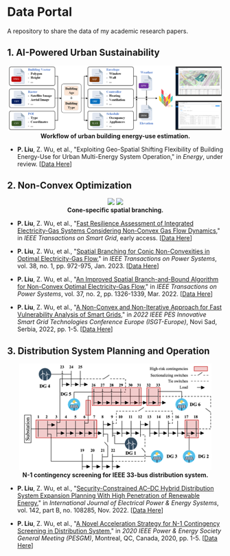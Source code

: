 # Data Portal

A repository to share the data of my academic research papers.

## 1. AI-Powered Urban Sustainability

<p align="center">
  <img src="images/cea-workflow.png" width="500">
  <br>
  <b>Workflow of urban building energy-use estimation.</b>
</p>

- **P. Liu**, Z. Wu, et al., "Exploiting Geo-Spatial Shifting Flexibility of Building Energy-Use for Urban Multi-Energy System Operation," in *Energy*, under review. [[Data Here](https://github.com/pengxiang-liu/data-portal/tree/main/content/gis_informed_urban_energy)]

## 2. Non-Convex Optimization

<p align="center">
  <img src="images/spatial-branching-1.gif" width="250">
  <img src="images/spatial-branching-2.gif" width="250">
  <br>
  <b>Cone-specific spatial branching.</b>
</p>

- **P. Liu**, Z. Wu, et al., "[Fast Resilience Assessment of Integrated Electricity-Gas Systems Considering Non-Convex Gas Flow Dynamics](https://ieeexplore.ieee.org/document/10416289/)," in *IEEE Transactions on Smart Grid*, early access. [[Data Here](https://github.com/pengxiang-liu/data-portal/tree/main/content/electricity_gas_resilience)]

- **P. Liu**, Z. Wu, et al., "[Spatial Branching for Conic Non-Convexities in Optimal Electricity-Gas Flow](https://ieeexplore.ieee.org/document/9953559/)," in *IEEE Transactions on Power Systems*, vol. 38, no. 1, pp. 972-975, Jan. 2023. [[Data Here](https://github.com/pengxiang-liu/data-portal/tree/main/content/optimal_energy_flow_conic)]

- **P. Liu**, Z. Wu, et al., "[An Improved Spatial Branch-and-Bound Algorithm for Non-Convex Optimal Electricity-Gas Flow](https://ieeexplore.ieee.org/document/9507323)," in *IEEE Transactions on Power Systems*, vol. 37, no. 2, pp. 1326-1339, Mar. 2022. [[Data Here](https://github.com/pengxiang-liu/data-portal/tree/main/content/optimal_energy_flow_bilinear)]

- **P. Liu**, Z. Wu, et al., "[A Non-Convex and Non-Iterative Approach for Fast Vulnerability Analysis of Smart Grids](https://ieeexplore.ieee.org/document/9960551/)," in *2022 IEEE PES Innovative Smart Grid Technologies Conference Europe (ISGT-Europe)*, Novi Sad, Serbia, 2022, pp. 1-5. [[Data Here](https://github.com/pengxiang-liu/data-portal/tree/main/content/smart_grid_vulnerability)]

## 3. Distribution System Planning and Operation

<p align="center">
  <img src="images/contingency-screening.png" width="450">
  <br>
  <b>N-1 contingency screening for IEEE 33-bus distribution system.</b>
</p>

- **P. Liu**, Z. Wu, et al., "[Security-Constrained AC–DC Hybrid Distribution System Expansion Planning With High Penetration of Renewable Energy](https://www.sciencedirect.com/science/article/pii/S0142061522003064)," in *International Journal of Electrical Power & Energy Systems*, vol. 142, part B, no. 108285, Nov. 2022. [[Data Here](https://github.com/pengxiang-liu/data-portal/tree/main/content/security_constrained_planning)]

- **P. Liu**, Z. Wu, et al., "[A Novel Acceleration Strategy for N-1 Contingency Screening in Distribution System](https://ieeexplore.ieee.org/document/9281445)," in *2020 IEEE Power & Energy Society General Meeting (PESGM)*, Montreal, QC, Canada, 2020, pp. 1-5. [[Data Here](https://github.com/pengxiang-liu/data-portal/tree/main/content/contingency_screening)]
